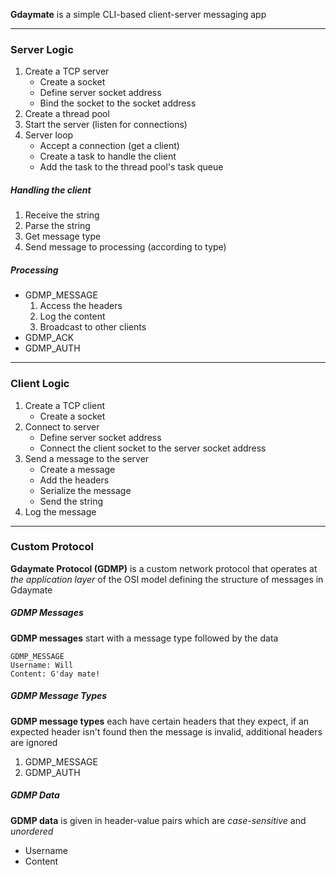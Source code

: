 **Gdaymate** is a simple CLI-based client-server messaging app

---

### Server Logic

1. Create a TCP server
	- Create a socket 
	- Define server socket address
	- Bind the socket to the socket address
2. Create a thread pool
3. Start the server (listen for connections)
4. Server loop
	- Accept a connection (get a client)
	- Create a task to handle the client
	- Add the task to the thread pool's task queue

##### Handling the client
 
1. Receive the string
2. Parse the string
3. Get message type
4. Send message to processing (according to type)

##### Processing

- GDMP_MESSAGE
	1. Access the headers
	2. Log the content
	3. Broadcast to other clients
- GDMP_ACK
- GDMP_AUTH

---

### Client Logic

1. Create a TCP client
	- Create a socket
2. Connect to server
	- Define server socket address
	- Connect the client socket to the server socket address
3. Send a message to the server
	- Create a message
	- Add the headers
	- Serialize the message
	- Send the string
4. Log the message

---

### Custom Protocol

**Gdaymate Protocol (GDMP)** is a custom network protocol that operates at *the application layer* of the OSI model defining the structure of messages in Gdaymate

##### GDMP Messages

**GDMP messages** start with a message type followed by the data

```
GDMP_MESSAGE
Username: Will
Content: G'day mate!
```

##### GDMP Message Types

**GDMP message types** each have certain headers that they expect, if an expected header isn't found then the message is invalid, additional headers are ignored

1. GDMP_MESSAGE
2. GDMP_AUTH

##### GDMP Data

**GDMP data** is given in header-value pairs which are *case-sensitive* and *unordered*

- Username
- Content
